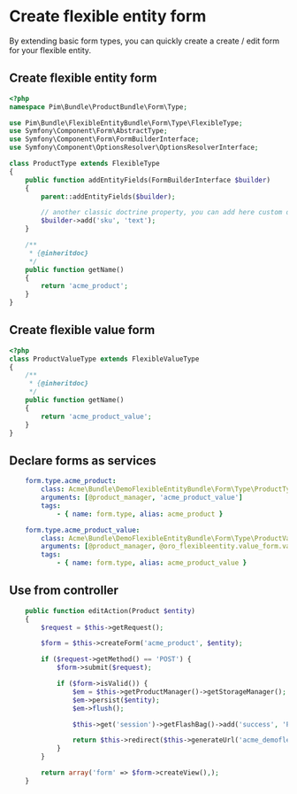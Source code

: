 Create flexible entity form
===========================

By extending basic form types, you can quickly create a create / edit form for your flexible entity.

Create flexible entity form
---------------------------

```php
<?php
namespace Pim\Bundle\ProductBundle\Form\Type;

use Pim\Bundle\FlexibleEntityBundle\Form\Type\FlexibleType;
use Symfony\Component\Form\AbstractType;
use Symfony\Component\Form\FormBuilderInterface;
use Symfony\Component\OptionsResolver\OptionsResolverInterface;

class ProductType extends FlexibleType
{
    public function addEntityFields(FormBuilderInterface $builder)
    {
        parent::addEntityFields($builder);

        // another classic doctrine property, you can add here custom doctrine mapping too
        $builder->add('sku', 'text');
    }

    /**
     * {@inheritdoc}
     */
    public function getName()
    {
        return 'acme_product';
    }
}
```

Create flexible value form
--------------------------

```php
<?php
class ProductValueType extends FlexibleValueType
{
    /**
     * {@inheritdoc}
     */
    public function getName()
    {
        return 'acme_product_value';
    }
}
```

Declare forms as services
-------------------------

```yaml
    form.type.acme_product:
        class: Acme\Bundle\DemoFlexibleEntityBundle\Form\Type\ProductType
        arguments: [@product_manager, 'acme_product_value']
        tags:
            - { name: form.type, alias: acme_product }

    form.type.acme_product_value:
        class: Acme\Bundle\DemoFlexibleEntityBundle\Form\Type\ProductValueType
        arguments: [@product_manager, @oro_flexibleentity.value_form.value_subscriber]
        tags:
            - { name: form.type, alias: acme_product_value }
```

Use from controller
-------------------

```php
    public function editAction(Product $entity)
    {
        $request = $this->getRequest();

        $form = $this->createForm('acme_product', $entity);

        if ($request->getMethod() == 'POST') {
            $form->submit($request);

            if ($form->isValid()) {
                $em = $this->getProductManager()->getStorageManager();
                $em->persist($entity);
                $em->flush();

                $this->get('session')->getFlashBag()->add('success', 'Product successfully saved');

                return $this->redirect($this->generateUrl('acme_demoflexibleentity_product_list'));
            }
        }

        return array('form' => $form->createView(),);
    }
```

